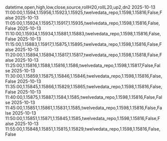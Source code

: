 datetime,open,high,low,close,source,rollH20,rollL20,up2,dn2
2025-10-13 11:00:00,1.1594,1.15956,1.15923,1.15925,twelvedata_repo,1.1598,1.15816,False,False
2025-10-13 11:05:00,1.15924,1.15957,1.15917,1.15935,twelvedata_repo,1.1598,1.15816,False,False
2025-10-13 11:10:00,1.15934,1.15934,1.15881,1.15883,twelvedata_repo,1.1598,1.15816,False,False
2025-10-13 11:15:00,1.15883,1.15917,1.15875,1.15895,twelvedata_repo,1.1598,1.15816,False,False
2025-10-13 11:20:00,1.15894,1.15894,1.15817,1.15817,twelvedata_repo,1.1598,1.15818,False,False
2025-10-13 11:25:00,1.15816,1.1588,1.15816,1.1586,twelvedata_repo,1.1598,1.15817,False,False
2025-10-13 11:30:00,1.15859,1.15875,1.15846,1.15846,twelvedata_repo,1.1598,1.15816,False,False
2025-10-13 11:35:00,1.15845,1.15866,1.15829,1.15865,twelvedata_repo,1.1598,1.15816,False,False
2025-10-13 11:40:00,1.15875,1.15887,1.1584,1.1585,twelvedata_repo,1.1598,1.15816,False,False
2025-10-13 11:45:00,1.15851,1.15861,1.15831,1.1585,twelvedata_repo,1.1598,1.15816,False,False
2025-10-13 11:50:00,1.15851,1.15871,1.15845,1.1585,twelvedata_repo,1.1598,1.15816,False,False
2025-10-13 11:55:00,1.15848,1.15851,1.15815,1.15829,twelvedata_repo,1.1598,1.15816,False,False
